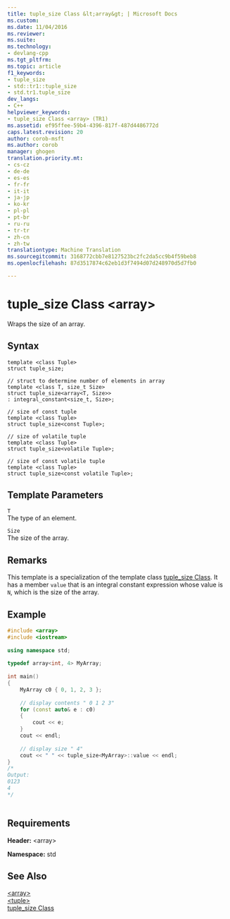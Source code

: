 ```yaml
---
title: tuple_size Class &lt;array&gt; | Microsoft Docs
ms.custom: 
ms.date: 11/04/2016
ms.reviewer: 
ms.suite: 
ms.technology:
- devlang-cpp
ms.tgt_pltfrm: 
ms.topic: article
f1_keywords:
- tuple_size
- std::tr1::tuple_size
- std.tr1.tuple_size
dev_langs:
- C++
helpviewer_keywords:
- tuple_size Class <array> (TR1)
ms.assetid: ef95ffee-59b4-4396-817f-487d4486772d
caps.latest.revision: 20
author: corob-msft
ms.author: corob
manager: ghogen
translation.priority.mt:
- cs-cz
- de-de
- es-es
- fr-fr
- it-it
- ja-jp
- ko-kr
- pl-pl
- pt-br
- ru-ru
- tr-tr
- zh-cn
- zh-tw
translationtype: Machine Translation
ms.sourcegitcommit: 3168772cbb7e8127523bc2fc2da5cc9b4f59beb8
ms.openlocfilehash: 87d3517874c62eb1d3f7494d07d248970d5d7fb0

---
```

# tuple_size Class &lt;array&gt;
Wraps the size of an array.  
  
## Syntax  
  
```  
template <class Tuple>  
struct tuple_size;  
 
// struct to determine number of elements in array  
template <class T, size_t Size>  
struct tuple_size<array<T, Size>>  
: integral_constant<size_t, Size>;  
 
// size of const tuple  
template <class Tuple>  
struct tuple_size<const Tuple>;  
 
// size of volatile tuple  
template <class Tuple>  
struct tuple_size<volatile Tuple>;  
 
// size of const volatile tuple  
template <class Tuple>  
struct tuple_size<const volatile Tuple>;  
```  
  
## Template Parameters  
 `T`  
 The type of an element.  
  
 `Size`  
 The size of the array.  
  
## Remarks  
 This template is a specialization of the template class [tuple_size Class](../standard-library/tuple-size-class-tuple.md). It has a member `value` that is an integral constant expression whose value is `N`, which is the size of the array.  
  
## Example  
  
```cpp  
#include <array>   
#include <iostream>   
  
using namespace std;  
  
typedef array<int, 4> MyArray;  
  
int main()  
{  
    MyArray c0 { 0, 1, 2, 3 };  
  
    // display contents " 0 1 2 3"   
    for (const auto& e : c0)  
    {  
        cout << e;  
    }  
    cout << endl;  
  
    // display size " 4"   
    cout << " " << tuple_size<MyArray>::value << endl;  
}  
/*  
Output:  
0123  
4  
*/  
  
```  
  
## Requirements  
 **Header:** \<array>  
  
 **Namespace:** std  
  
## See Also  
 [\<array>](../standard-library/array.md)   
 [\<tuple>](../standard-library/tuple.md)   
 [tuple_size Class](../standard-library/tuple-size-class-tuple.md)



<!--HONumber=Jan17_HO2-->


